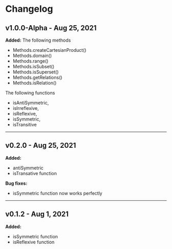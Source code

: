 # Changelog

## v1.0.0-Alpha - Aug 25, 2021

**Added:**
The following methods
- Methods.createCartesianProduct()
- Methods.domain()
- Methods.range()
- Methods.isSubset()
- Methods.isSuperset()
- Methods.getRelations()
- Methods.isRelation()

The following functions
- isAntiSymmetric, 
- isIrreflexive, 
- isReflexive, 
- isSymmetric, 
- isTransitive

---

## v0.2.0 - Aug 25, 2021

**Added:**
- antiSymmetric
- isTransative function

**Bug fixes:**
- isSymmetric function now works perfectly

---

## v0.1.2 - Aug 1, 2021

**Added:**
- isSymmetric function
- isReflexive function
